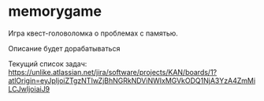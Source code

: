 # memorygame

Игра квест-головоломка о проблемах с памятью. 

Описание будет дорабатываться

Текущий список задач: https://unlike.atlassian.net/jira/software/projects/KAN/boards/1?atlOrigin=eyJpIjoiZTgzNTIwZjBhNGRkNDViNWIxMGVkODQ1NjA3YzA4ZmMiLCJwIjoiaiJ9
